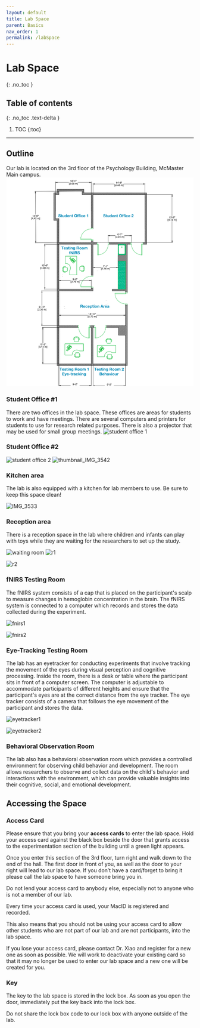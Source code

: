 ```yaml
---
layout: default
title: Lab Space
parent: Basics
nav_order: 1
permalink: /labSpace
---
```


# Lab Space
{: .no_toc }

## Table of contents
{: .no_toc .text-delta }

1. TOC
{:toc}

---

## Outline
Our lab is located on the 3rd floor of the Psychology Building, McMaster Main campus.
![image](/assets/images/floorPlan.png)

### Student Office #1

There are two offices in the lab space. These offices are areas for students to work and have meetings. There are several computers and printers for students to use for research related purposes. There is also a projector that may be used for small group meetings.
![student office 1](https://github.com/McMaster-Baby-Lab/handbook/assets/132396918/8d313a9a-d060-40cc-9494-adf61662d467)

### Student Office #2

![student office 2](https://github.com/McMaster-Baby-Lab/handbook/assets/132396918/99d9c488-cffd-4dfb-b097-c50cd13d638a)
![thumbnail_IMG_3542](https://github.com/McMaster-Baby-Lab/handbook/assets/132396918/94a4880a-edf1-426b-a879-44fabdbae1fd)

### Kitchen area

The lab is also equipped with a kitchen for lab members to use. Be sure to keep this space clean! 

![IMG_3533](https://github.com/McMaster-Baby-Lab/handbook/assets/132396918/637f1faf-9189-42c8-a5a0-fbe539250f53)

### Reception area

There is a reception space in the lab where children and infants can play with toys while they are waiting for the researchers to set up the study. 

![waiting room](https://github.com/McMaster-Baby-Lab/handbook/assets/132396918/f875b4ce-d38b-45f7-b871-37fa4d74b3d7)
![r1](https://github.com/McMaster-Baby-Lab/handbook/assets/132396918/480c7591-3c71-40ef-8079-8cb7bb4e705f)

![r2](https://github.com/McMaster-Baby-Lab/handbook/assets/132396918/76f61c19-6858-4af4-a27b-6ac2560a53ff)


### fNIRS Testing Room

The fNIRS system consists of a cap that is placed on the participant's scalp to measure changes in hemoglobin concentration in the brain. The fNIRS system is  connected to a computer which records and stores the data collected during the experiment. 

![fnirs1](https://github.com/McMaster-Baby-Lab/handbook/assets/132396918/9b973aea-3b9a-4646-b7eb-0af2f934d321)


![fnirs2](https://github.com/McMaster-Baby-Lab/handbook/assets/132396918/f6eeb6e5-5799-434d-be43-523351f5d4c1)


### Eye-Tracking Testing Room

The lab has an eyetracker for conducting experiments that involve tracking the movement of the eyes during visual perception and cognitive processing. 
Inside the room, there is a desk or table where the participant sits in front of a computer screen. The computer is adjustable to accommodate participants of different heights and ensure that the participant's eyes are at the correct distance from the eye tracker. The eye tracker consists of a camera that follows the eye movement of the participant and stores the data.

![eyetracker1](https://github.com/McMaster-Baby-Lab/handbook/assets/132396918/d53f27d9-2ee6-46b5-be49-7ded4d290ba6)

![eyetracker2](https://github.com/McMaster-Baby-Lab/handbook/assets/132396918/b41d975d-372b-4888-82d3-d260f9943b0b)





### Behavioral Observation Room

The lab also has a behavioral observation room which provides a controlled environment for observing child behavior and development. The room allows researchers to observe and collect data on the child's behavior and interactions with the environment, which can provide valuable insights into their cognitive, social, and emotional development.

## Accessing the Space

### Access Card
Please ensure that you bring your **access cards** to enter the lab space. Hold your access card against the black box beside the door that grants access to the experimentation section of the building until a green light appears.

Once you enter this section of the 3rd floor, turn right and walk down to the end of the hall. The first door in front of you, as well as the door to your right will lead to our lab space. If you don’t have a card/forget to bring it please call the lab space to have someone bring you in.

Do not lend your access card to anybody else, especially not to anyone who is not a member of our lab.

Every time your access card is used, your MacID is registered and recorded.

This also means that you should not be using your access card to allow other students who are not part of our lab and are not participants, into the lab space. 

If you lose your access card, please contact Dr. Xiao and register for a new one as soon as possible. We will work to deactivate your existing card so that it may no longer be used to enter our lab space and a new one will be created for you.

### Key
The key to the lab space is stored in the lock box. As soon as you open the door, immediately put the key back into the lock box.

Do not share the lock box code to our lock box with anyone outside of the lab.
